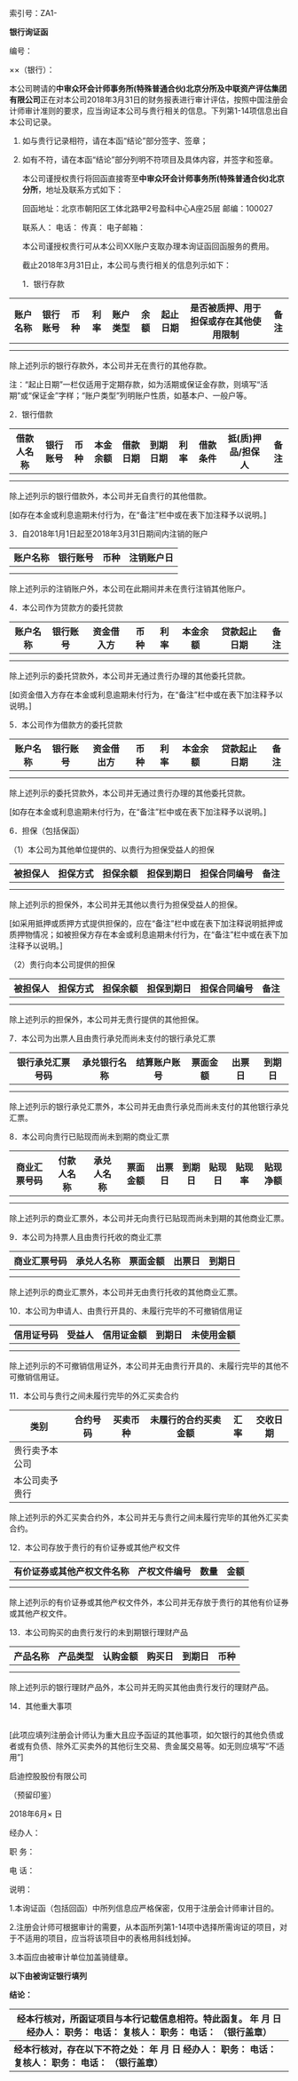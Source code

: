 索引号：ZA1-

**银行询证函**

编号：

××（银行）：

本公司聘请的**中审众环会计师事务所(特殊普通合伙)北京分所及中联资产评估集团有限公司**正在对本公司2018年3月31日的财务报表进行审计评估，按照中国注册会计师审计准则的要求，应当询证本公司与贵行相关的信息。下列第1-14项信息出自本公司记录。

1.  如与贵行记录相符，请在本函“结论”部分签字、签章；

2.  如有不符，请在本函“结论”部分列明不符项目及具体内容，并签字和签章。

    本公司谨授权贵行将回函直接寄至**中审众环会计师事务所(特殊普通合伙)北京分所**，地址及联系方式如下：

    回函地址：北京市朝阳区工体北路甲2号盈科中心A座25层 邮编：100027

    联系人： 电话： 传真： 电子邮箱：

    本公司谨授权贵行可从本公司XX账户支取办理本询证函回函服务的费用。

    截止2018年3月31日止，本公司与贵行相关的信息列示如下：

    1．银行存款

| 账户名称 | 银行账号 | 币种 | 利率 | 账户类型 | 余额 | 起止日期 | 是否被质押、用于担保或存在其他使用限制 | 备注 |
|----------|----------|------|------|----------|------|----------|----------------------------------------|------|
|          |          |      |      |          |      |          |                                        |      |
|          |          |      |      |          |      |          |                                        |      |

除上述列示的银行存款外，本公司并无在贵行的其他存款。

注：“起止日期”一栏仅适用于定期存款，如为活期或保证金存款，则填写“活期”或“保证金”字样；“账户类型”列明账户性质，如基本户、一般户等。

2．银行借款

| 借款人名称 | 银行账号 | 币种 | 本金余额 | 借款日期 | 到期日期 | 利率 | 借款条件 | 抵(质)押品/担保人 | 备注 |
|------------|----------|------|----------|----------|----------|------|----------|-------------------|------|
|            |          |      |          |          |          |      |          |                   |      |
|            |          |      |          |          |          |      |          |                   |      |

除上述列示的银行借款外，本公司并无自贵行的其他借款。

[如存在本金或利息逾期未付行为，在“备注”栏中或在表下加注释予以说明。]

3．自2018年1月1日起至2018年3月31日期间内注销的账户

| 账户名称 | 银行账号 | 币种 | 注销账户日 |
|----------|----------|------|------------|
|          |          |      |            |
|          |          |      |            |

除上述列示的注销账户外，本公司在此期间并未在贵行注销其他账户。

4．本公司作为贷款方的委托贷款

| 账户名称 | 银行账号 | 资金借入方 | 币种 | 利率 | 本金余额 | 贷款起止日期 | 备注 |
|----------|----------|------------|------|------|----------|--------------|------|
|          |          |            |      |      |          |              |      |
|          |          |            |      |      |          |              |      |

除上述列示的委托贷款外，本公司并无通过贵行办理的其他委托贷款。

[如资金借入方存在本金或利息逾期未付行为，在“备注”栏中或在表下加注释予以说明。]

5．本公司作为借款方的委托贷款

| 账户名称 | 银行账号 | 资金借出方 | 币种 | 利率 | 本金余额 | 贷款起止日期 | 备注 |
|----------|----------|------------|------|------|----------|--------------|------|
|          |          |            |      |      |          |              |      |
|          |          |            |      |      |          |              |      |

除上述列示的委托贷款外，本公司并无通过贵行办理的其他委托贷款。

[如存在本金或利息逾期未付行为，在“备注”栏中或在表下加注释予以说明。]

6．担保（包括保函）

（1）本公司为其他单位提供的、以贵行为担保受益人的担保

| 被担保人 | 担保方式 | 担保余额 | 担保到期日 | 担保合同编号 | 备注 |
|----------|----------|----------|------------|--------------|------|
|          |          |          |            |              |      |
|          |          |          |            |              |      |

除上述列示的担保外，本公司并无其他以贵行为担保受益人的担保。

[如采用抵押或质押方式提供担保的，应在“备注”栏中或在表下加注释说明抵押或质押物情况；如被担保方存在本金或利息逾期未付行为，在“备注”栏中或在表下加注释予以说明。]

（2）贵行向本公司提供的担保

| 被担保人 | 担保方式 | 担保余额 | 担保到期日 | 担保合同编号 | 备注 |
|----------|----------|----------|------------|--------------|------|
|          |          |          |            |              |      |
|          |          |          |            |              |      |

除上述列示的担保外，本公司并无贵行提供的其他担保。

7．本公司为出票人且由贵行承兑而尚未支付的银行承兑汇票

| 银行承兑汇票号码 | 承兑银行名称 | 结算账户账号 | 票面金额 | 出票日 | 到期日 |
|------------------|--------------|--------------|----------|--------|--------|
|                  |              |              |          |        |        |
|                  |              |              |          |        |        |

除上述列示的银行承兑汇票外，本公司并无由贵行承兑而尚未支付的其他银行承兑汇票。

8．本公司向贵行已贴现而尚未到期的商业汇票

| 商业汇票号码 | 付款人名称 | 承兑人名称 | 票面金额 | 出票日 | 到期日 | 贴现日 | 贴现率 | 贴现净额 |
|--------------|------------|------------|----------|--------|--------|--------|--------|----------|
|              |            |            |          |        |        |        |        |          |
|              |            |            |          |        |        |        |        |          |

除上述列示的商业汇票外，本公司并无向贵行已贴现而尚未到期的其他商业汇票。

9．本公司为持票人且由贵行托收的商业汇票

| 商业汇票号码 | 承兑人名称 | 票面金额 | 出票日 | 到期日 |
|--------------|------------|----------|--------|--------|
|              |            |          |        |        |
|              |            |          |        |        |

除上述列示的商业汇票外，本公司并无由贵行托收的其他商业汇票。

10．本公司为申请人、由贵行开具的、未履行完毕的不可撤销信用证

| 信用证号码 | 受益人 | 信用证金额 | 到期日 | 未使用金额 |
|------------|--------|------------|--------|------------|
|            |        |            |        |            |
|            |        |            |        |            |

除上述列示的不可撤销信用证外，本公司并无由贵行开具的、未履行完毕的其他不可撤销信用证。

11．本公司与贵行之间未履行完毕的外汇买卖合约

| 类别           | 合约号码 | 买卖币种 | 未履行的合约买卖金额 | 汇率 | 交收日期 |
|----------------|----------|----------|----------------------|------|----------|
| 贵行卖予本公司 |          |          |                      |      |          |
| 本公司卖予贵行 |          |          |                      |      |          |

除上述列示的外汇买卖合约外，本公司并无与贵行之间未履行完毕的其他外汇买卖合约。

12．本公司存放于贵行的有价证券或其他产权文件

| 有价证券或其他产权文件名称 | 产权文件编号 | 数量 | 金额 |
|----------------------------|--------------|------|------|
|                            |              |      |      |
|                            |              |      |      |

除上述列示的有价证券或其他产权文件外，本公司并无存放于贵行的其他有价证券或其他产权文件。

13．本公司购买的由贵行发行的未到期银行理财产品

| 产品名称 | 产品类型 | 认购金额 | 购买日 | 到期日 | 币种 |
|----------|----------|----------|--------|--------|------|
|          |          |          |        |        |      |
|          |          |          |        |        |      |

除上述列示的银行理财产品外，本公司并无购买其他由贵行发行的理财产品。

14．其他重大事项

|   |
|---|

[此项应填列注册会计师认为重大且应予函证的其他事项，如欠银行的其他负债或者或有负债、除外汇买卖外的其他衍生交易、贵金属交易等。如无则应填写“不适用”]

启迪控股股份有限公司

（预留印鉴）

2018年6月× 日

经办人：

职 务：

电 话：

说明：

1.本询证函（包括回函）中所列信息应严格保密，仅用于注册会计师审计目的。

2.注册会计师可根据审计的需要，从本函所列第1-14项中选择所需询证的项目，对于不适用的项目，应当将该项目中的表格用斜线划掉。

3.本函应由被审计单位加盖骑缝章。

**以下由被询证银行填列**

**结论：**

| **经本行核对，所函证项目与本行记载信息相符。特此函复。**      **年 月 日 经办人： 职务： 电话：**   **复核人： 职务： 电话：**  **（银行盖章）**  |
|---------------------------------------------------------------------------------------------------------------------------------------------------|
| **经本行核对，存在以下不符之处：**            **年 月 日 经办人： 职务： 电话：**   **复核人： 职务： 电话：**  **（银行盖章）**                  |
